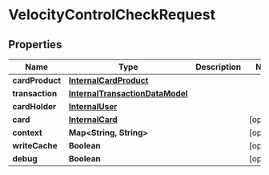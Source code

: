 
# VelocityControlCheckRequest

## Properties
Name | Type | Description | Notes
------------ | ------------- | ------------- | -------------
**cardProduct** | [**InternalCardProduct**](InternalCardProduct.md) |  | 
**transaction** | [**InternalTransactionDataModel**](InternalTransactionDataModel.md) |  | 
**cardHolder** | [**InternalUser**](InternalUser.md) |  | 
**card** | [**InternalCard**](InternalCard.md) |  |  [optional]
**context** | **Map&lt;String, String&gt;** |  |  [optional]
**writeCache** | **Boolean** |  |  [optional]
**debug** | **Boolean** |  |  [optional]



